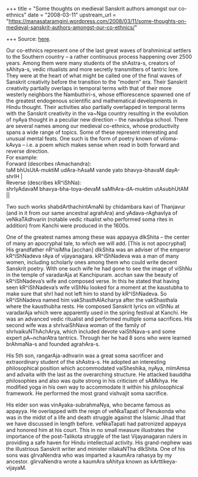 +++
title = "Some thoughts on medieval Sanskrit authors amongst our co-ethnics"
date = "2008-03-11"
upstream_url = "https://manasataramgini.wordpress.com/2008/03/11/some-thoughts-on-medieval-sanskrit-authors-amongst-our-co-ethnics/"

+++
Source: [here](https://manasataramgini.wordpress.com/2008/03/11/some-thoughts-on-medieval-sanskrit-authors-amongst-our-co-ethnics/).

Our co-ethnics represent one of the last great waves of brahminical
settlers to the Southern country – a rather continuous process happening
over 2500 years. Among them were many students of the shAstra-s,
creators of sAhitya-s, vedic ritualists and more secretly transmitters
of tantric lore. They were at the heart of what might be called one of
the final waves of Sanskrit creativity before the transition to the
“modern” era. Their Sanskrit creativity partially overlaps in temporal
terms with that of their more westerly neighbors the Nambuthiri-s, whose
efflorescence spawned one of the greatest endogenous scientific and
mathematical developments in Hindu thought. Their activities also
partially overlapped in temporal terms with the Sanskrit creativity in
the va\~Nga country resulting in the evolution of nyAya thought in a
peculiar new direction – the navadvIpa school. There are several names
among our medieval co-ethnics, whose productivity spans a wide range of
topics. Some of these represent interesting and unusual mental feats.
One such is the form of poetry known of viloma-kAvya – i.e. a poem which
makes sense when read in both forward and reverse direction.  
For example:  
Forward (describes rAmachandra):  
taM bhUsUtA-muktiM udAra-hAsaM vande yato bhavya-bhavaM dayA-shrIH \|  
Reverse (describes kR^iShNa):  
shrIyAdavaM bhavya-bha-toya-devaM saMhAra-dA-muktim utAsubhUtAM \|\|

Two such works shabdArthachintAmaNi by chidambara kavi of Thanjavur (and
in it from our same ancestral agrahAra) and yAdava-rAghavIya of
veNkaTAdhvarin (notable vedic ritualist who performed soma rites in
addition) from Kanchi were produced in the 1600s.

One of the greatest names among these was appayya dIkShita – the center
of many an apocryphal tale, to which we will add. \[This is not
apocryphal\] His grandfather nR^isiMha \[acchan\] dIkShita was an
adviser of the emperor kR^iShNadeva rAya of vijayanagara. kR^iShNadeva
was a man of many women, including scholarly ones among them who could
write decent Sanskrit poetry. With one such wife he had gone to see the
image of viShNu in the temple of varadarAja at Kanchipuram. acchan saw
the beauty of kR^iShNadeva’s wife and composed verse. In this he stated
that having seen kR^iShNadeva’s wife viShNu looked for a moment at the
kaustubha to make sure that shrI had not left him to stand by
kR^iShNadeva. So kR^iShNadeva named him vakShasthAlAcharya after the
vakShasthala where the kausthubha rests. He composed Sanskrit lyrics on
viShNu at varadarAja which were apparently used in the spring festival
at Kanchi. He was an advanced vedic ritualist and performed multiple
soma sacrifices. His second wife was a shrIvaiShNava woman of the family
of shrIvaikuNThAchArya, which included devote vaiShNava-s and some
expert pA\~ncharAtra tantrics. Through her he had 8 sons who were
learned brAhmaNa-s and founded agrahAra-s.

His 5th son, rangarAja-adhvarin was a great soma sacrificer and
extraordinary student of the shAstra-s. He adopted an interesting
philosophical position which accommodated vaiSheshika, nyAya, mImAmsa
and advaita with the last as the overarching structure. He attacked
bauddha philosophies and also was quite strong in his criticism of
sAMkhya. He modified yoga in his own way to accommodate it within his
philosophical framework. He performed the most grand vishvajit soma
sacrifice.

His elder son was vinAyaka-subrahmaNya, who became famous as appayya. He
overlapped with the reign of veNkaTapati of Penukonda who was in the
midst of a life and death struggle against the Islamic Jihad that we
have discussed in length before. veNkaTapati had patronized appayya and
honored him at his court. This in no small measure illustrates the
importance of the post-Talikota struggle of the last Vijayanagaran
rulers in providing a safe haven for Hindu intellectual activity. His
grand-nephew was the illustrious Sanskrit writer and minister nIlakaNTha
dIkShita. One of his sons was gIrvaNendra who was imparted a kaumAra
rahasya by my ancestor. gIirvaNendra wrote a kaumAra sAhitya known as
kArttikeya-vijayaM.

